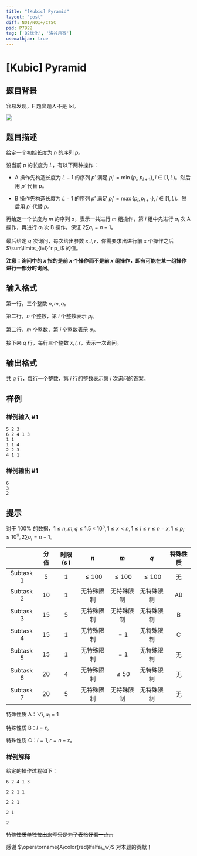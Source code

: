 ```yaml
---
title: "[Kubic] Pyramid"
layout: "post"
diff: NOI/NOI+/CTSC
pid: P7922
tag: ['O2优化', '洛谷月赛']
usemathjax: true
---
```


# [Kubic] Pyramid
## 题目背景

容易发现，F 题出题人不是 lxl。

![](https://cdn.luogu.com.cn/upload/image_hosting/icp2j1gj.png)
## 题目描述

给定一个初始长度为 $n$ 的序列 $p$。

设当前 $p$ 的长度为 $L$，有以下两种操作：

- A 操作先构造长度为 $L-1$ 的序列 $p'$ 满足 $p_i'=\min\{p_i,p_{i+1}\},i\in [1,L)$。然后用 $p'$ 代替 $p$。

- B 操作先构造长度为 $L-1$ 的序列 $p'$ 满足 $p_i'=\max\{p_i,p_{i+1}\},i\in [1,L)$。然后用 $p'$ 代替 $p$。

再给定一个长度为 $m$ 的序列 $a$，表示一共进行 $m$ 组操作，第 $i$ 组中先进行 $a_i$ 次 A 操作，再进行 $a_i$ 次 B 操作。保证 $2\sum a_i=n-1$。

最后给定 $q$ 次询问，每次给出参数 $x,l,r$，你需要求出进行前 $x$ 个操作之后 $\sum\limits_{i=l}^r p_i$ 的值。

**注意：询问中的 $x$ 指的是前 $x$ 个操作而不是前 $x$ 组操作，即有可能在某一组操作进行一部分时询问。**
## 输入格式

第一行，三个整数 $n,m,q$。

第二行，$n$ 个整数，第 $i$ 个整数表示 $p_i$。

第三行，$m$ 个整数，第 $i$ 个整数表示 $a_i$。

接下来 $q$ 行，每行三个整数 $x,l,r$，表示一次询问。
## 输出格式

共 $q$ 行，每行一个整数，第 $i$ 行的整数表示第 $i$ 次询问的答案。
## 样例

### 样例输入 #1
```
5 2 3
6 2 4 1 3
1 1
1 1 4
2 2 3
4 1 1
```
### 样例输出 #1
```
6
3
2
```
## 提示

对于 $100\%$ 的数据，$1\le n,m,q\le 1.5\times 10^5,1\le x<n,1\le l\le r\le n-x,1\le p_i\le 10^9,2\sum a_i=n-1$。

||分值|时限 $(\operatorname{s})$|$n$|$m$|$q$|特殊性质|
|:-:|:-:|:-:|:-:|:-:|:-:|:-:|
|$\operatorname{Subtask}1$|$5$|$1$|$\le 100$|$\le 100$|$\le 100$|无|
|$\operatorname{Subtask}2$|$10$|$1$|无特殊限制|无特殊限制|无特殊限制|AB|
|$\operatorname{Subtask}3$|$15$|$5$|无特殊限制|无特殊限制|无特殊限制|B|
|$\operatorname{Subtask}4$|$15$|$1$|无特殊限制|$=1$|无特殊限制|C|
|$\operatorname{Subtask}5$|$15$|$1$|无特殊限制|$=1$|无特殊限制|无|
|$\operatorname{Subtask}6$|$20$|$4$|无特殊限制|$\le 50$|无特殊限制|无|
|$\operatorname{Subtask}7$|$20$|$5$|无特殊限制|无特殊限制|无特殊限制|无|

特殊性质 A：$\forall i,a_i=1$

特殊性质 B：$l=r$。

特殊性质 C：$l=1,r=n-x$。

### 样例解释

给定的操作过程如下：

`6 2 4 1 3`

`2 2 1 1`

`2 2 1`

`2 1`

`2`

~~特殊性质单独拉出来写只是为了表格好看一点...~~

感谢 $\operatorname{A\color{red}lfalfa\_w}$ 对本题的贡献！
